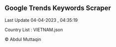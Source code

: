 

## Google Trends Keywords Scraper 
 
Last Update 04-04-2023 , 04:35:19

Country List :
VIETNAM.json



© Abdul Muttaqin 
